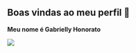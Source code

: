 ## Boas vindas ao meu perfil 💙

**Meu nome é Gabrielly Honorato**

![](https://media1.tenor.com/m/5BYK-WS0__gAAAAd/cool-fun.gif)



